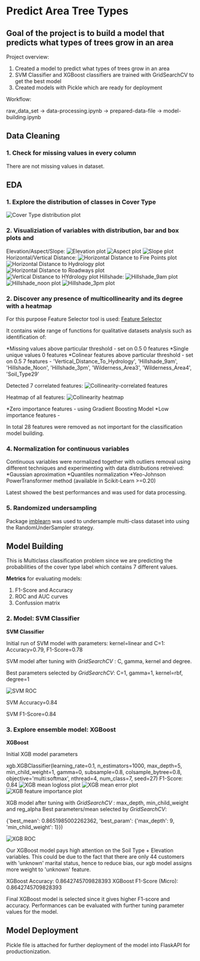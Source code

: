 # Predict Area Tree Types

## Goal of the project is to build a model that predicts what types of trees grow in an area

Project overview:
1. Created a model to predict what types of trees grow in an area
2. SVM Classifier and XGBoost classifiers are trained with GridSearchCV to get the best model
3. Created models  with Pickle which are ready for deployment

Workflow:

raw_data_set -> data-processing.ipynb -> prepared-data-file -> model-building.ipynb

## Data Cleaning

### 1. Check for missing values in every column

There are not missing values in dataset.

## EDA

### 1. Explore the distribution of classes in Cover Type

![Cover Type distribution plot](/images/cover_type_distribution.png)

### 2. Visualiziation of variables with distribution, bar and box plots and
Elevation/Aspect/Slope:
![Elevation plot](/images/Elevation_distribution.png)
![Aspect plot](/images/Aspect_distribution.png)
![Slope plot](/images/Slope_distribution.png)
Horizontal/Vertical Distance:
![Horizontal Distance to Fire Points plot](/images/horizontal_distance_to_fire_points.png)
![Horizontal Distance to Hydrology plot](/images/horizontal_distance_to_hydrology_distribution.png)
![Horizontal Distance to Roadways plot](/images/horizontal_distance_to_roadways_distribution.png)
![Vertical Distance to HYdrology plot](/images/vertical_distrance_to_hydrology_distribution.png)
Hillshade:
![Hillshade_9am plot](/images/hillshade_9am.png)
![Hillshade_noon plot](/images/hillshade_noon.png)
![Hillshade_3pm plot](/images/hillshade_3pm.png)

### 2. Discover any presence of multicollinearity and its degree with a heatmap
For this purpose Feature Selector tool is used: [Feature Selector](https://github.com/WillKoehrsen/feature-selector)

It contains wide range of functions for qualitative datasets analysis such as identification of:

*Missing values above particular threshold - set on 0.5
0 features
*Single unique values
0 features
*Colinear features above particular threshold - set on 0.5
7 features - 'Vertical_Distance_To_Hydrology', 'Hillshade_9am', 'Hillshade_Noon', 'Hillshade_3pm', 'Wilderness_Area3', 'Wilderness_Area4', 'Soil_Type29'

Detected 7 correlated features:
![Collinearity-correlated features](/images/correlated_features.png)

Heatmap of all features:
![Collinearity heatmap](/images/all_correlations.png)

*Zero importance features - using Gradient Boosting Model
*Low importance features - 

In total 28 features were removed as not important for the classification model building.

### 4. Normalization for continuous variables

Continuous variables were normalized together with outliers removal using different techniques and experimenting with data distributions retreived:
*Gaussian aproximation
*Quantiles normalization
*Yeo-Johnson PowerTransformer method (available in Scikit-Learn >=0.20)

Latest showed the best performances and was used for data processing.

### 5. Randomized undersampling

Package [imblearn](https://imbalanced-learn.readthedocs.io/en/stable/api.html) was used to undersample multi-class dataset into using the RandomUnderSampler strategy. 

## Model Building

This is Multiclass classification problem since we are predicting the probabilities of the cover type label which contains 7 different values.

**Metrics** for evaluating models: 
1. F1-Score and Accuracy
2. ROC and AUC curves
3. Confussion matrix

### 2. Model:  **SVM Classifier**

**SVM Classifier**

Initial run of SVM model with parameters: kernel=linear and C=1: Accuracy=0.79, F1-Score=0.78

SVM model after tuning with *GridSearchCV* : C, gamma, kernel and degree.

Best parameters selected by *GridSearchCV*: C=1, gamma=1, kernel=rbf, degree=1

![SVM ROC](/images/svm_rbf_roc.png)

SVM Accuracy=0.84

SVM F1-Score=0.84

### 3. Explore ensemble model: **XGBoost**

**XGBoost**

Initial XGB model parameters

xgb.XGBClassifier(learning_rate=0.1,
                    n_estimators=1000,
                    max_depth=5,
                    min_child_weight=1,
                    gamma=0,
                    subsample=0.8,
                    colsample_bytree=0.8,
                    objective='multi:softmax',
                    nthread=4,
                    num_class=7,
                    seed=27)
F1-Score: 0.84
![XGB mean logloss plot](/images/xgb_mlogloss.png)
![XGB mean error plot](/images/xlb_merror.png)
![XGB feature importance plot](/images/xgb_feature_importance.png)

XGB model after tuning with *GridSearchCV* : max_depth, min_child_weight and reg_alpha
Best parameters/mean selected by *GridSearchCV*: 

{'best_mean': 0.8651985002262362,
  'best_param': {'max_depth': 9, 'min_child_weight': 1}})
  
![XGB ROC](/images/xlb_roc.png)

Our XGBoost model pays high attention on the Soil Type + Elevation variables. This could be due to the fact that there are only 44 customers with 'unknown' marital status, hence to reduce bias, our xgb model assigns more weight to 'unknown' feature.

XGBoost Accuracy: 0.8642745709828393
XGBoost F1-Score (Micro): 0.8642745709828393

Final XGBoost model is selected since it gives higher F1-score and accuracy. Performances can be evaluated with further tuning parameter values for the model.

## Model Deployment

Pickle file is attached for further deployment of the model into FlaskAPI for productionization.
